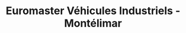 ---
title: "Euromaster Véhicules Industriels - Montélimar"
url: /montelimar/euromaster-vehicules-industriels-montelimar/
shop: réparation de voitures
---